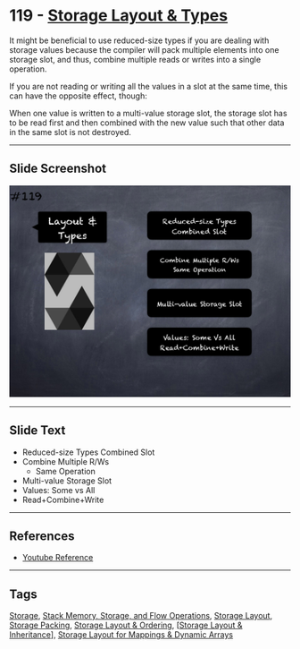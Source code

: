 # 119 - [Storage Layout & Types](Storage%20Layout%20&%20Types.md)
It might be beneficial to use reduced-size types if you are dealing with storage values because the compiler will pack multiple elements into one storage slot, and thus, combine multiple reads or writes into a single operation.

If you are not reading or writing all the values in a slot at the same time, this can have the opposite effect, though: 

When one value is written to a multi-value storage slot, the storage slot has to be read first and then combined with the new value such that other data in the same slot is not destroyed.
___
## Slide Screenshot
![119.png](../images/solidity201/119.png)
___
## Slide Text
- Reduced-size Types Combined Slot
- Combine Multiple R/Ws
	- Same Operation
- Multi-value Storage Slot
- Values: Some vs All
- Read+Combine+Write
___
## References
- [Youtube Reference](https://youtu.be/3bFgsmsQXrE?t=1349)
___
## Tags
[Storage](../Ethereum101/Storage.md), [Stack Memory, Storage, and Flow Operations](../Ethereum101/Stack%20Memory,%20Storage,%20and%20Flow%20Operations.md), [Storage Layout](Storage%20Layout.md), [Storage Packing](Storage%20Packing.md), [Storage Layout & Ordering](Storage%20Layout%20&%20Ordering.md), [[Storage Layout & Inheritance](Storage%20Layout%20&%20Inheritance.md)], [Storage Layout for Mappings & Dynamic Arrays](Storage%20Layout%20for%20Mappings%20&%20Dynamic%20Arrays.md)